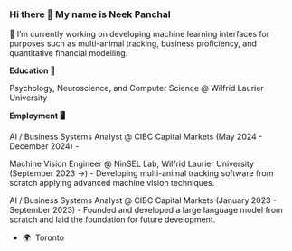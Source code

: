 ### Hi there 👋 My name is Neek Panchal

🔭 I’m currently working on developing machine learning interfaces for purposes such as multi-animal tracking, business proficiency, and quantitative financial modelling. 

**Education 🧠**

Psychology, Neuroscience, and Computer Science @ Wilfrid Laurier University

**Employment 🖥️**

AI / Business Systems Analyst @ CIBC Capital Markets (May 2024 - December 2024) - 

Machine Vision Engineer @ NinSEL Lab, Wilfrid Laurier University (September 2023 ->) - Developing multi-animal tracking software from scratch applying advanced machine vision techniques.

AI / Business Systems Analyst @ CIBC Capital Markets (January 2023 - September 2023) - Founded and developed a large language model from scratch and laid the foundation for future development.

*   🌍  Toronto


